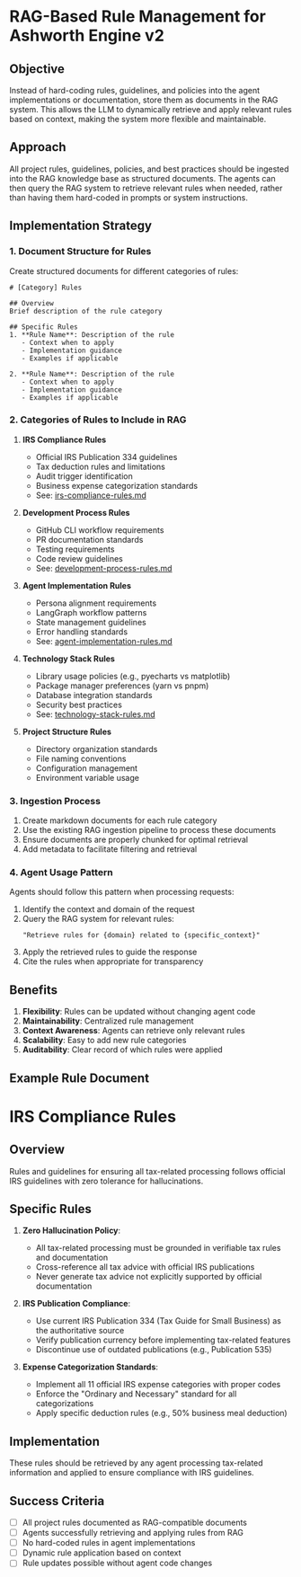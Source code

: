# RAG-Based Rule Management for Ashworth Engine v2

## Objective

Instead of hard-coding rules, guidelines, and policies into the agent implementations or documentation, store them as documents in the RAG system. This allows the LLM to dynamically retrieve and apply relevant rules based on context, making the system more flexible and maintainable.

## Approach

All project rules, guidelines, policies, and best practices should be ingested into the RAG knowledge base as structured documents. The agents can then query the RAG system to retrieve relevant rules when needed, rather than having them hard-coded in prompts or system instructions.

## Implementation Strategy

### 1. Document Structure for Rules

Create structured documents for different categories of rules:

```
# [Category] Rules

## Overview
Brief description of the rule category

## Specific Rules
1. **Rule Name**: Description of the rule
   - Context when to apply
   - Implementation guidance
   - Examples if applicable

2. **Rule Name**: Description of the rule
   - Context when to apply
   - Implementation guidance
   - Examples if applicable
```

### 2. Categories of Rules to Include in RAG

1. **IRS Compliance Rules**
   - Official IRS Publication 334 guidelines
   - Tax deduction rules and limitations
   - Audit trigger identification
   - Business expense categorization standards
   - See: [irs-compliance-rules.md](irs-compliance-rules.md)

2. **Development Process Rules**
   - GitHub CLI workflow requirements
   - PR documentation standards
   - Testing requirements
   - Code review guidelines
   - See: [development-process-rules.md](development-process-rules.md)

3. **Agent Implementation Rules**
   - Persona alignment requirements
   - LangGraph workflow patterns
   - State management guidelines
   - Error handling standards
   - See: [agent-implementation-rules.md](agent-implementation-rules.md)

4. **Technology Stack Rules**
   - Library usage policies (e.g., pyecharts vs matplotlib)
   - Package manager preferences (yarn vs pnpm)
   - Database integration standards
   - Security best practices
   - See: [technology-stack-rules.md](technology-stack-rules.md)

5. **Project Structure Rules**
   - Directory organization standards
   - File naming conventions
   - Configuration management
   - Environment variable usage

### 3. Ingestion Process

1. Create markdown documents for each rule category
2. Use the existing RAG ingestion pipeline to process these documents
3. Ensure documents are properly chunked for optimal retrieval
4. Add metadata to facilitate filtering and retrieval

### 4. Agent Usage Pattern

Agents should follow this pattern when processing requests:

1. Identify the context and domain of the request
2. Query the RAG system for relevant rules:
   ```
   "Retrieve rules for {domain} related to {specific_context}"
   ```
3. Apply the retrieved rules to guide the response
4. Cite the rules when appropriate for transparency

## Benefits

1. **Flexibility**: Rules can be updated without changing agent code
2. **Maintainability**: Centralized rule management
3. **Context Awareness**: Agents can retrieve only relevant rules
4. **Scalability**: Easy to add new rule categories
5. **Auditability**: Clear record of which rules were applied

## Example Rule Document

# IRS Compliance Rules

## Overview
Rules and guidelines for ensuring all tax-related processing follows official IRS guidelines with zero tolerance for hallucinations.

## Specific Rules

1. **Zero Hallucination Policy**: 
   - All tax-related processing must be grounded in verifiable tax rules and documentation
   - Cross-reference all tax advice with official IRS publications
   - Never generate tax advice not explicitly supported by official documentation

2. **IRS Publication Compliance**: 
   - Use current IRS Publication 334 (Tax Guide for Small Business) as the authoritative source
   - Verify publication currency before implementing tax-related features
   - Discontinue use of outdated publications (e.g., Publication 535)

3. **Expense Categorization Standards**: 
   - Implement all 11 official IRS expense categories with proper codes
   - Enforce the "Ordinary and Necessary" standard for all categorizations
   - Apply specific deduction rules (e.g., 50% business meal deduction)

## Implementation

These rules should be retrieved by any agent processing tax-related information and applied to ensure compliance with IRS guidelines.

## Success Criteria

- [ ] All project rules documented as RAG-compatible documents
- [ ] Agents successfully retrieving and applying rules from RAG
- [ ] No hard-coded rules in agent implementations
- [ ] Dynamic rule application based on context
- [ ] Rule updates possible without agent code changes